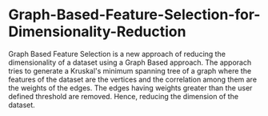 # Graph-Based-Feature-Selection-for-Dimensionality-Reduction
Graph Based Feature Selection is a new approach of reducing the dimensionality of a dataset using a Graph Based approach. The apporach tries to generate a Kruskal's minimum spanning tree of a graph where the features of the dataset are the vertices and the correlation among them are the weights of the edges. The edges having weights greater than the user defined threshold  are removed. Hence, reducing the dimension of the dataset.
